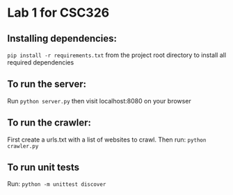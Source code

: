 # Lab 1 for CSC326

## Installing dependencies:
```pip install -r requirements.txt```
from the project root directory to install all required dependencies  

## To run the server:
Run ``` python server.py ```
then visit localhost:8080 on your browser

## To run the crawler:
First create a urls.txt with a list of websites to crawl. Then run:
``` python crawler.py ```

## To run unit tests
Run: ``` python -m unittest discover ```
